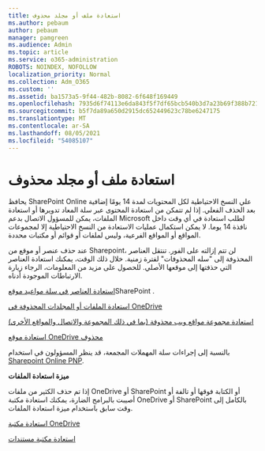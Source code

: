 ```yaml
---
title: استعادة ملف أو مجلد محذوف
ms.author: pebaum
author: pebaum
manager: pamgreen
ms.audience: Admin
ms.topic: article
ms.service: o365-administration
ROBOTS: NOINDEX, NOFOLLOW
localization_priority: Normal
ms.collection: Adm_O365
ms.custom: ''
ms.assetid: ba1573a5-9f44-482b-8082-6f648f169449
ms.openlocfilehash: 7935d6f74113e6da843f5f7df65bcb540b3d7a23b69f388b721fd778f4ff7a0f
ms.sourcegitcommit: b5f7da89a650d2915dc652449623c78be6247175
ms.translationtype: MT
ms.contentlocale: ar-SA
ms.lasthandoff: 08/05/2021
ms.locfileid: "54085107"
---
```

# <a name="restore-a-deleted-file-or-folder"></a>استعادة ملف أو مجلد محذوف

يحافظ SharePoint Online علي النسخ الاحتياطية لكل المحتويات لمدة 14 يومًا إضافية بعد الحذف الفعلي. إذا لم تتمكن من استعادة المحتوى عبر سلة المعاد تدويرها أو استعادة الملفات، يمكن للمسؤول الاتصال بدعم Microsoft لطلب استعادة في أي وقت داخل نافذة 14 يوما. لا يمكن استكمال عمليات الاستعادة من النسخ الاحتياطية إلا لمجموعات المواقع أو المواقع الفرعية، وليس لملفات أو قوائم أو مكتبات محددة.

عند حذف عنصر أو موقع من Sharepoint، لن تتم إزالته على الفور. تنتقل العناصر المحذوفة إلى "سله المحذوفات" لفترة زمنية. خلال ذلك الوقت، يمكنك استعادة العناصر التي حذفتها إلى موقعها الأصلي. للحصول على مزيد من المعلومات، الرجاء زيارة الارتباطات الموجودة أدناه.

[استعادة العناصر في سلة مواعيد موقع](https://support.microsoft.com/office/restore-items-in-the-recycle-bin-that-were-deleted-from-sharepoint-or-teams-6df466b6-55f2-4898-8d6e-c0dff851a0be)SharePoint .

[استعادة الملفات أو المجلدات المحذوفة في OneDrive](https://support.office.com/article/Restore-deleted-files-or-folders-in-OneDrive-949ada80-0026-4db3-a953-c99083e6a84f)

[استعادة مجموعة مواقع ويب محذوفة (بما في ذلك المجموعة والاتصال والمواقع الأخرى)](https://docs.microsoft.com/sharepoint/restore-deleted-site-collection)

[استعادة موقع OneDrive محذوف](https://docs.microsoft.com/onedrive/restore-deleted-onedrive)

بالنسبة إلى إجراءات سلة المهملات المجمعة، قد ينظر المسؤولون في استخدام [Sharepoint Online PNP](https://docs.microsoft.com/powershell/sharepoint/sharepoint-pnp/sharepoint-pnp-cmdlets?view=sharepoint-ps).

**ميزة استعادة الملفات**

إذا تم حذف الكثير من ملفات OneDrive أو SharePoint أو الكتابة فوقها أو تالفة أو أصيبت بالبرامج الضارة، يمكنك استعادة مكتبة OneDrive أو SharePoint بالكامل إلى وقت سابق باستخدام ميزة استعادة الملفات.

[استعادة مكتبة OneDrive](https://support.office.com/article/restore-your-onedrive-fa231298-759d-41cf-bcd0-25ac53eb8a15)

[استعادة مكتبة مستندات](https://support.office.com/article/restore-a-document-library-317791c3-8bd0-4dfd-8254-3ca90883d39a)

